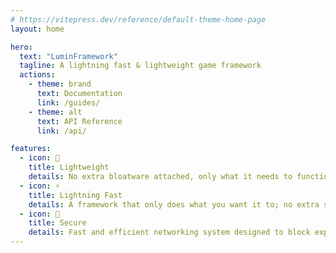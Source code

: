 ```yaml
---
# https://vitepress.dev/reference/default-theme-home-page
layout: home

hero:
  text: "LuminFramework"
  tagline: A lightning fast & lightweight game framework
  actions:
    - theme: brand
      text: Documentation
      link: /guides/
    - theme: alt
      text: API Reference
      link: /api/

features:
  - icon: 🎒
    title: Lightweight
    details: No extra bloatware attached, only what it needs to function
  - icon: ⚡
    title: Lightning Fast
    details: A framework that only does what you want it to; no extra side effects
  - icon: 🔐
    title: Secure
    details: Fast and efficient networking system designed to block exploiters
---
```


